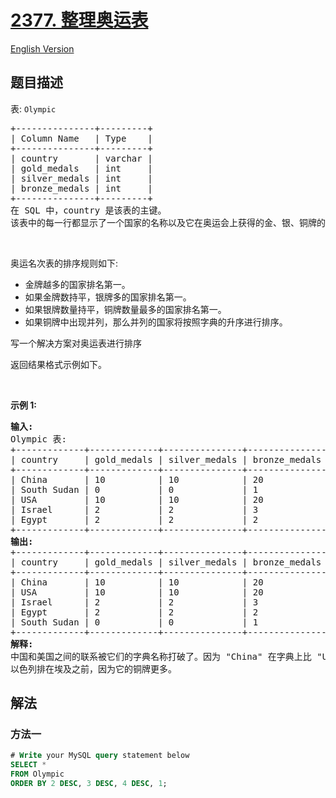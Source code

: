 # [2377. 整理奥运表](https://leetcode.cn/problems/sort-the-olympic-table)

[English Version](/solution/2300-2399/2377.Sort%20the%20Olympic%20Table/README_EN.md)

## 题目描述

<!-- 这里写题目描述 -->

<p>表: <code>Olympic</code></p>

<pre>
+---------------+---------+
| Column Name   | Type    |
+---------------+---------+
| country       | varchar |
| gold_medals   | int     |
| silver_medals | int     |
| bronze_medals | int     |
+---------------+---------+
在 SQL 中，country 是该表的主键。
该表中的每一行都显示了一个国家的名称以及它在奥运会上获得的金、银、铜牌的数量。
</pre>

<p>&nbsp;</p>

<p>奥运名次表的排序规则如下:</p>

<ul>
	<li>金牌越多的国家排名第一。</li>
	<li>如果金牌数持平，银牌多的国家排名第一。</li>
	<li>如果银牌数量持平，铜牌数量最多的国家排名第一。</li>
	<li>如果铜牌中出现并列，那么并列的国家将按照字典的升序进行排序。</li>
</ul>

<p>写一个解决方案对奥运表进行排序</p>

<p>返回结果格式示例如下。</p>

<p>&nbsp;</p>

<p><strong>示例 1:</strong></p>

<pre>
<strong>输入:</strong> 
Olympic 表:
+-------------+-------------+---------------+---------------+
| country     | gold_medals | silver_medals | bronze_medals |
+-------------+-------------+---------------+---------------+
| China       | 10          | 10            | 20            |
| South Sudan | 0           | 0             | 1             |
| USA         | 10          | 10            | 20            |
| Israel      | 2           | 2             | 3             |
| Egypt       | 2           | 2             | 2             |
+-------------+-------------+---------------+---------------+
<strong>输出:</strong> 
+-------------+-------------+---------------+---------------+
| country     | gold_medals | silver_medals | bronze_medals |
+-------------+-------------+---------------+---------------+
| China       | 10          | 10            | 20            |
| USA         | 10          | 10            | 20            |
| Israel      | 2           | 2             | 3             |
| Egypt       | 2           | 2             | 2             |
| South Sudan | 0           | 0             | 1             |
+-------------+-------------+---------------+---------------+
<strong>解释:</strong> 
中国和美国之间的联系被它们的字典名称打破了。因为 "China" 在字典上比 "USA" 小，所以它排在第一位。
以色列排在埃及之前，因为它的铜牌更多。</pre>

## 解法

### 方法一

<!-- tabs:start -->

```sql
# Write your MySQL query statement below
SELECT *
FROM Olympic
ORDER BY 2 DESC, 3 DESC, 4 DESC, 1;
```

<!-- tabs:end -->

<!-- end -->

